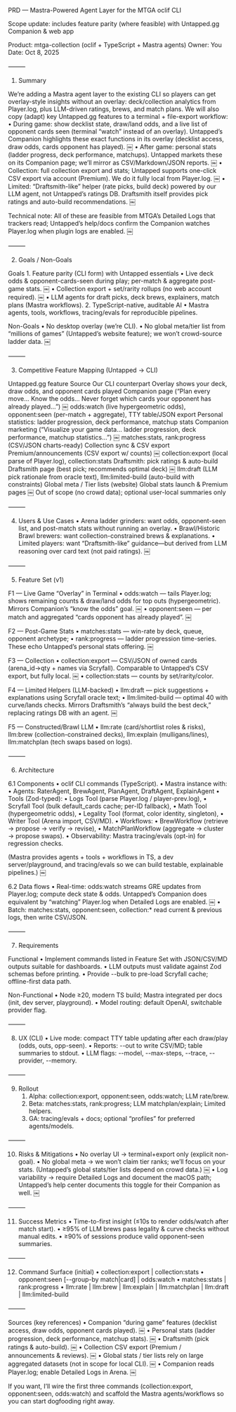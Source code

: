 PRD — Mastra-Powered Agent Layer for the MTGA oclif CLI

Scope update: includes feature parity (where feasible) with Untapped.gg Companion & web app

Product: mtga-collection (oclif + TypeScript + Mastra agents)
Owner: You
Date: Oct 8, 2025

⸻

1) Summary

We’re adding a Mastra agent layer to the existing CLI so players can get overlay-style insights without an overlay: deck/collection analytics from Player.log, plus LLM-driven ratings, brews, and match plans. We will also copy (adapt) key Untapped.gg features to a terminal + file-export workflow:
	•	During game: show decklist state, draw/land odds, and a live list of opponent cards seen (terminal “watch” instead of an overlay). Untapped’s Companion highlights these exact functions in its overlay (decklist access, draw odds, cards opponent has played).  ￼
	•	After game: personal stats (ladder progress, deck performance, matchups). Untapped markets these on its Companion page; we’ll mirror as CSV/Markdown/JSON reports.  ￼
	•	Collection: full collection export and stats; Untapped supports one-click CSV export via account (Premium). We do it fully local from Player.log.  ￼
	•	Limited: “Draftsmith-like” helper (rate picks, build deck) powered by our LLM agent, not Untapped’s ratings DB. Draftsmith itself provides pick ratings and auto-build recommendations.  ￼

Technical note: All of these are feasible from MTGA’s Detailed Logs that trackers read; Untapped’s help/docs confirm the Companion watches Player.log when plugin logs are enabled.  ￼

⸻

2) Goals / Non-Goals

Goals
	1.	Feature parity (CLI form) with Untapped essentials
	•	Live deck odds & opponent-cards-seen during play; per-match & aggregate post-game stats.  ￼
	•	Collection export + set/rarity rollups (no web account required).  ￼
	•	LLM agents for draft picks, deck brews, explainers, match plans (Mastra workflows).
	2.	TypeScript-native, auditable AI
	•	Mastra agents, tools, workflows, tracing/evals for reproducible pipelines.

Non-Goals
	•	No desktop overlay (we’re CLI).
	•	No global meta/tier list from “millions of games” (Untapped’s website feature); we won’t crowd-source ladder data.  ￼

⸻

3) Competitive Feature Mapping (Untapped → CLI)

Untapped.gg feature	Source	Our CLI counterpart
Overlay shows your deck, draw odds, and opponent cards played	Companion page (“Plan every move… Know the odds… Never forget which cards your opponent has already played…”)  ￼	odds:watch (live hypergeometric odds), opponent:seen (per-match + aggregate), TTY table/JSON export
Personal statistics: ladder progression, deck performance, matchup stats	Companion marketing (“Visualize your game data… ladder progression, deck performance, matchup statistics…”)  ￼	matches:stats, rank:progress (CSV/JSON charts-ready)
Collection sync & CSV export	Premium/announcements (CSV export w/ counts)  ￼	collection:export (local parse of Player.log), collection:stats
Draftsmith: pick ratings & auto-build	Draftsmith page (best pick; recommends optimal deck)  ￼	llm:draft (LLM pick rationale from oracle text), llm:limited-build (auto-build with constraints)
Global meta / Tier lists (website)	Global stats launch & Premium pages  ￼	Out of scope (no crowd data); optional user-local summaries only


⸻

4) Users & Use Cases
	•	Arena ladder grinders: want odds, opponent-seen list, and post-match stats without running an overlay.
	•	Brawl/Historic Brawl brewers: want collection-constrained brews & explanations.
	•	Limited players: want “Draftsmith-like” guidance—but derived from LLM reasoning over card text (not paid ratings).  ￼

⸻

5) Feature Set (v1)

F1 — Live Game “Overlay” in Terminal
	•	odds:watch — tails Player.log; shows remaining counts & draw/land odds for top outs (hypergeometric). Mirrors Companion’s “know the odds” goal.  ￼
	•	opponent:seen — per match and aggregated “cards opponent has already played”.  ￼

F2 — Post-Game Stats
	•	matches:stats — win-rate by deck, queue, opponent archetype;
	•	rank:progress — ladder progression time-series. These echo Untapped’s personal stats offering.  ￼

F3 — Collection
	•	collection:export — CSV/JSON of owned cards (arena_id→qty + names via Scryfall). Comparable to Untapped’s CSV export, but fully local.  ￼
	•	collection:stats — counts by set/rarity/color.

F4 — Limited Helpers (LLM-backed)
	•	llm:draft — pick suggestions + explanations using Scryfall oracle text;
	•	llm:limited-build — optimal 40 with curve/lands checks. Mirrors Draftsmith’s “always build the best deck,” replacing ratings DB with an agent.  ￼

F5 — Constructed/Brawl LLM
	•	llm:rate (card/shortlist roles & risks), llm:brew (collection-constrained decks), llm:explain (mulligans/lines), llm:matchplan (tech swaps based on logs).

⸻

6) Architecture

6.1 Components
	•	oclif CLI commands (TypeScript).
	•	Mastra instance with:
	•	Agents: RaterAgent, BrewAgent, PlanAgent, DraftAgent, ExplainAgent
	•	Tools (Zod-typed):
	•	Logs Tool (parse Player.log / player-prev.log),
	•	Scryfall Tool (bulk default_cards cache; per-ID fallback),
	•	Math Tool (hypergeometric odds),
	•	Legality Tool (format, color identity, singleton),
	•	Writer Tool (Arena import, CSV/MD).
	•	Workflows:
	•	BrewWorkflow (retrieve → propose → verify → revise),
	•	MatchPlanWorkflow (aggregate → cluster → propose swaps).
	•	Observability: Mastra tracing/evals (opt-in) for regression checks.

(Mastra provides agents + tools + workflows in TS, a dev server/playground, and tracing/evals so we can build testable, explainable pipelines.)  ￼

6.2 Data flows
	•	Real-time: odds:watch streams GRE updates from Player.log; compute deck state & odds. Untapped’s Companion does equivalent by “watching” Player.log when Detailed Logs are enabled.  ￼
	•	Batch: matches:stats, opponent:seen, collection:* read current & previous logs, then write CSV/JSON.

⸻

7) Requirements

Functional
	•	Implement commands listed in Feature Set with JSON/CSV/MD outputs suitable for dashboards.
	•	LLM outputs must validate against Zod schemas before printing.
	•	Provide --bulk to pre-load Scryfall cache; offline-first data path.

Non-Functional
	•	Node ≥20, modern TS build; Mastra integrated per docs (init, dev server, playground).
	•	Model routing: default OpenAI, switchable provider flag.

⸻

8) UX (CLI)
	•	Live mode: compact TTY table updating after each draw/play (odds, outs, opp-seen).
	•	Reports: --out to write CSV/MD; table summaries to stdout.
	•	LLM flags: --model, --max-steps, --trace, --provider, --memory.

⸻

9) Rollout
	1.	Alpha: collection:export, opponent:seen, odds:watch; LLM rate/brew.
	2.	Beta: matches:stats, rank:progress; LLM matchplan/explain; Limited helpers.
	3.	GA: tracing/evals + docs; optional “profiles” for preferred agents/models.

⸻

10) Risks & Mitigations
	•	No overlay UI → terminal+export only (explicit non-goal).
	•	No global meta → we won’t claim tier ranks; we’ll focus on your stats. (Untapped’s global stats/tier lists depend on crowd data.)  ￼
	•	Log variability → require Detailed Logs and document the macOS path; Untapped’s help center documents this toggle for their Companion as well.  ￼

⸻

11) Success Metrics
	•	Time-to-first insight (≤10s to render odds/watch after match start).
	•	≥95% of LLM brews pass legality & curve checks without manual edits.
	•	≥90% of sessions produce valid opponent-seen summaries.

⸻

12) Command Surface (initial)
	•	collection:export | collection:stats
	•	opponent:seen [--group-by match|card] | odds:watch
	•	matches:stats | rank:progress
	•	llm:rate | llm:brew | llm:explain | llm:matchplan | llm:draft | llm:limited-build

⸻

Sources (key references)
	•	Companion “during game” features (decklist access, draw odds, opponent cards played).  ￼
	•	Personal stats (ladder progression, deck performance, matchup stats).  ￼
	•	Draftsmith (pick ratings & auto-build).  ￼
	•	Collection CSV export (Premium / announcements & reviews).  ￼
	•	Global stats / tier lists rely on large aggregated datasets (not in scope for local CLI).  ￼
	•	Companion reads Player.log; enable Detailed Logs in Arena.  ￼

If you want, I’ll wire the first three commands (collection:export, opponent:seen, odds:watch) and scaffold the Mastra agents/workflows so you can start dogfooding right away.